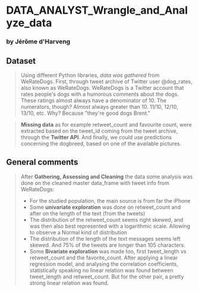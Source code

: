 # DATA_ANALYST_Wrangle_and_Analyze_data

### by Jérôme d'Harveng

## Dataset
>Using different Python libraries, _data was gathered_ from WeRateDogs. First, through tweet archive of Twitter user @dog_rates, also known as WeRateDogs. WeRateDogs is a Twitter account that rates people's dogs with a humorous comments about the dogs. These ratings almost always have a denominator of 10. The numerators, though? Almost always greater than 10. 11/10, 12/10, 13/10, etc. Why? Because "they're good dogs Brent."

>**Missing data** as for example retweet_count and favourite count, were extracted based on the tweet_id coming from the tweet archive, through the **Twitter API**. And finally, we could use predictions concerning the dogbreed, based on one of the available pictures.

## General comments
> After **Gathering, Assessing and Cleaning** the data some analysis was done on the cleaned master data_frame with tweet info from WeRateDogs:
>- For the studied population, the main source is from far the iPhone
>- Some **univariate exploration** was done on retweet_count and after on the length of the text (from the tweets)
>- The distribution of the retweet_count seems right skewed, and was then also best represented with a logarithmic scale. Allowing to observe a Normal kind of distribution
>- The distribution of the length of the text messages seems left skewed. And 75% of the tweets are longer than 105 characters.
>- Some **Bivariate exploration** was made too, first tweet_length vs retweet_count and the favorite_count. After applying a linear regression model, and analysing the correlation coefficients, statistically speaking no linear relation was found between tweet_length and retweet_count. But for the other pair, a pretty strong linear relation was found.
